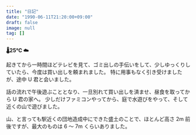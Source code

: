 ```yaml
---
title: "日記"
date: "1990-06-11T21:20:00+09:00"
draft: false
image: null
tag: []
---
```


__🌡25℃ ☁__

起きてから一時間ほどテレビを見て、ゴミ出しの手伝いをして、少しゆっくりしていたら、今度は買い出しを頼まれました。
特に用事もなく引き受けましたが、途中 U 君と会いました。

話の流れで午後遊ぶこととなり、一旦別れて買い出しを済ませ、昼食を取ってから U 君の家へ。
少しだけファミコンやってから、庭で水遊びをやって、そして近くの山で遊びました。

山、と言っても駅近くの団地造成中にできた盛土のことで、ほとんど高さ 2m 前後ですが、最大のものは 6 〜 7m くらいありました。
